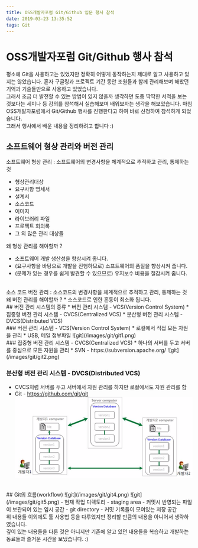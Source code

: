 ```yaml
---
title: OSS개발자포럼 Git/Github 입문 행사 참석
date: 2019-03-23 13:35:52
tags: Git
---
```


# OSS개발자포럼 Git/Github 행사 참석

평소에 Git을 사용하고는 있었지만 정확히 어떻게 동작하는지 제대로 알고 사용하고 있지는 않았습니다.
혼자 구글링과 프로젝트 기간 동안 조원들과 함께 관리해보며 해봤던 기억과 기술들만으로 사용하고 있었습니다.<br/>
그래서 조금 더 발전할 수 있는 방법이 있지 않을까 생각하던 도중 딱딱한 서적을 보는 것보다는
세미나 등 강의를 참석해서 실습해보며 배워보자는 생각을 해보았습니다.
마침 OSS개발자포럼에서 Git/Github 행사를 진행한다고 하여 바로 신청하여 참석하게 되었습니다.<br/>
그래서 행사에서 배운 내용을 정리하려고 합니다 :)
<br/>
## 소프트웨어 형상 관리와 버전 관리
소프트웨어 형상 관리 : 소프트웨어의 변경사항을 체계적으로 추적하고 관리, 통제하는 것
* 형상관리대상
 * 요구사항 명세서
 * 설계서
 * 소스코드
 * 이미지
 * 라이브러리 파일
 * 프로젝트 회의록
 * 그 외 많은 관리 대상들

왜 형상 관리를 해야할까 ? 
* 소프트웨어 개발 생산성을 향상시켜 줍니다.
* (요구사항을 바탕으로 개발을 진행하므로) 소프트웨어의 품질을 향상시켜 줍니다.
* (문제가 있는 경우를 쉽게 발견할 수 있으므로) 유지보수 비용을 절감시켜 줍니다.
<br/>
소스 코드 버전 관리 : 소스코드의 변경사항을 체계적으로 추적하고 관리, 통제하는 것
왜 버전 관리를 해야할까 ? 
* 소스코드로 인한 혼동이 최소화 됩니다.

<br/>
## 버전 관리 시스템의 종류
* 버전 관리 시스템 - VCS(Version Control System)
* 집중형 버전 관리 시스템 - CVCS(Centralized VCS)
* 분산형 버전 관리 시스템 - DVCS(Distributed VCS)

<br/>
### 버전 관리 시스템 - VCS(Version Control System)
* 로컬에서 직접 모든 자원을 관리
* USB, 메일 첨부파일
![git](/images/git/git1.png)

<br/>
### 집중형 버전 관리 시스템 - CVCS(Centralized VCS)
* 하나의 서버를 두고 서버를 중심으로 모든 자원을 관리 
* SVN - https://subversion.apache.org/
![git](/images/git/git2.png)
<br/>

### 분산형 버전 관리 시스템 - DVCS(Distributed VCS)
* CVCS처럼 서버를 두고 서버에서 자원 관리를 하지만 로컬에서도 자원 관리를 함
* Git - https://github.com/git/git
![git](/images/git/git3.png)

 <br/>
## Git의 흐름(workflow)
![git](/images/git/git4.png)
![git](/images/git/git5.png)
- 현재 작업 디렉토리 - staging area
- 커밋시 반영되는 파일이 보관되어 있는 임시 공간 - git directory
- 커밋 기록들이 모여있는 저장 공간

<br/>
위 내용들 이외에도 툴 사용법 등을 다루었지만 정리할 만큼의 내용을 아니어서 생략하였습니다.<br/>
깊이 있는 내용들을 다룬 것은 아니지만 기존에 알고 있던 내용들을 복습하고 개발하는 동료들과 즐거운 시간을 보냈습니다. :)